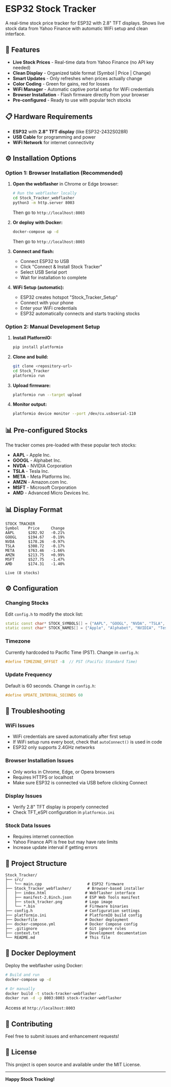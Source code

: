 # ESP32 Stock Tracker

A real-time stock price tracker for ESP32 with 2.8" TFT displays. Shows live stock data from Yahoo Finance with automatic WiFi setup and clean interface.

## 🚀 Features

- **Live Stock Prices** - Real-time data from Yahoo Finance (no API key needed)
- **Clean Display** - Organized table format (Symbol | Price | Change)
- **Smart Updates** - Only refreshes when prices actually change
- **Color Coding** - Green for gains, red for losses
- **WiFi Manager** - Automatic captive portal setup for WiFi credentials
- **Browser Installation** - Flash firmware directly from your browser
- **Pre-configured** - Ready to use with popular tech stocks

## 📋 Hardware Requirements

- **ESP32** with **2.8" TFT display** (like ESP32-2432S028R)
- **USB Cable** for programming and power
- **WiFi Network** for internet connectivity

## ⚙️ Installation Options

### Option 1: Browser Installation (Recommended)

1. **Open the webflasher** in Chrome or Edge browser:
   ```bash
   # Run the webflasher locally
   cd Stock_Tracker_webflasher
   python3 -m http.server 8003
   ```
   Then go to `http://localhost:8003`

2. **Or deploy with Docker:**
   ```bash
   docker-compose up -d
   ```
   Then go to `http://localhost:8003`

3. **Connect and flash:**
   - Connect ESP32 to USB
   - Click "Connect & Install Stock Tracker"
   - Select USB Serial port
   - Wait for installation to complete

4. **WiFi Setup (automatic):**
   - ESP32 creates hotspot "Stock_Tracker_Setup"
   - Connect with your phone
   - Enter your WiFi credentials
   - ESP32 automatically connects and starts tracking stocks

### Option 2: Manual Development Setup

1. **Install PlatformIO:**
   ```bash
   pip install platformio
   ```

2. **Clone and build:**
   ```bash
   git clone <repository-url>
   cd Stock_Tracker
   platformio run
   ```

3. **Upload firmware:**
   ```bash
   platformio run --target upload
   ```

4. **Monitor output:**
   ```bash
   platformio device monitor --port /dev/cu.usbserial-110
   ```

## 📊 Pre-configured Stocks

The tracker comes pre-loaded with these popular tech stocks:
- **AAPL** - Apple Inc.
- **GOOGL** - Alphabet Inc.
- **NVDA** - NVIDIA Corporation
- **TSLA** - Tesla Inc.
- **META** - Meta Platforms Inc.
- **AMZN** - Amazon.com Inc.
- **MSFT** - Microsoft Corporation
- **AMD** - Advanced Micro Devices Inc.

## 📊 Display Format

```
STOCK TRACKER
Symbol    Price     Change
AAPL      $202.92   -0.21%
GOOGL     $194.67   -0.19%
NVDA      $178.26   -0.97%
TSLA      $308.72   -0.17%
META      $763.46   -1.66%
AMZN      $213.75   +0.99%
MSFT      $527.75   -1.47%
AMD       $174.31   -1.40%

Live (8 stocks)
```

## ⚙️ Configuration

### Changing Stocks
Edit `config.h` to modify the stock list:
```cpp
static const char* STOCK_SYMBOLS[] = {"AAPL", "GOOGL", "NVDA", "TSLA", "META", "AMZN", "MSFT", "AMD"};
static const char* STOCK_NAMES[] = {"Apple", "Alphabet", "NVIDIA", "Tesla", "Meta", "Amazon", "Microsoft", "AMD"};
```

### Timezone
Currently hardcoded to Pacific Time (PST). Change in `config.h`:
```cpp
#define TIMEZONE_OFFSET -8  // PST (Pacific Standard Time)
```

### Update Frequency
Default is 60 seconds. Change in `config.h`:
```cpp
#define UPDATE_INTERVAL_SECONDS 60
```

## 🔧 Troubleshooting

### WiFi Issues
- WiFi credentials are saved automatically after first setup
- If WiFi setup runs every boot, check that `autoConnect()` is used in code
- ESP32 only supports 2.4GHz networks

### Browser Installation Issues
- Only works in Chrome, Edge, or Opera browsers
- Requires HTTPS or localhost
- Make sure ESP32 is connected via USB before clicking Connect

### Display Issues
- Verify 2.8" TFT display is properly connected
- Check TFT_eSPI configuration in `platformio.ini`

### Stock Data Issues
- Requires internet connection
- Yahoo Finance API is free but may have rate limits
- Increase update interval if getting errors

## 📁 Project Structure

```
Stock_Tracker/
├── src/
│   └── main.cpp                    # ESP32 firmware
├── Stock_Tracker_webflasher/       # Browser-based installer
│   ├── index.html                 # Webflasher interface
│   ├── manifest-2.8inch.json      # ESP Web Tools manifest
│   ├── stock_tracker.png          # Logo image
│   └── *.bin                      # Firmware binaries
├── config.h                       # Configuration settings
├── platformio.ini                 # PlatformIO build config
├── Dockerfile                     # Docker deployment
├── docker-compose.yml             # Docker Compose config
├── .gitignore                     # Git ignore rules
├── context.txt                    # Development documentation
└── README.md                      # This file
```

## 🐳 Docker Deployment

Deploy the webflasher using Docker:

```bash
# Build and run
docker-compose up -d

# Or manually
docker build -t stock-tracker-webflasher .
docker run -d -p 8003:8003 stock-tracker-webflasher
```

Access at `http://localhost:8003`

## 🤝 Contributing

Feel free to submit issues and enhancement requests!

## 📄 License

This project is open source and available under the MIT License.

---

**Happy Stock Tracking!**